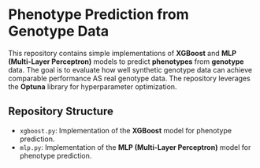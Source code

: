 # Phenotype Prediction from Genotype Data

This repository contains simple implementations of **XGBoost** and **MLP (Multi-Layer Perceptron)** models to predict **phenotypes** from **genotype** data. The goal is to evaluate how well synthetic genotype data can achieve comparable performance AS real genotype data. The repository leverages the **Optuna** library for hyperparameter optimization.

## Repository Structure

- `xgboost.py`: Implementation of the **XGBoost** model for phenotype prediction.
- `mlp.py`: Implementation of the **MLP (Multi-Layer Perceptron)** model for phenotype prediction.
